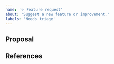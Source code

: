 ```yaml
---
name: '✨ Feature request'
about: 'Suggest a new feature or improvement.'
labels: 'Needs triage'
---
```


<!--
⚠ Before proceeding:

Search for existing issues. It would be best to also review the closed ones.

Check FAQ:
https://github.com/yzhang-gh/vscode-markdown#faq

Read the reporting guide:
https://markdown-all-in-one.github.io/docs/contributing/issue.html
-->

## Proposal

<!--
A clear and concise description of your idea, and optionally what you want to happen in detail.
Please explain what problem the feature would solve.
-->

## References

<!--
(Optional) Give more context to help us understand.
-->
